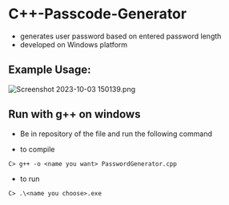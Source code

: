 # C++-Passcode-Generator

- generates user password based on entered password length
- developed on Windows platform

Example Usage:
-
![Screenshot 2023-10-03 150139.png](https://github.com/jyuworking/C-Passcode-Generator/blob/a5edd6ec386f58eb310150d649ebceda82b421ca/Screenshot%202023-10-03%20150139.png)


Run with g++ on windows  
-

* Be in repository of the file and run the following command
  
* to compile 
```
C> g++ -o <name you want> PasswordGenerator.cpp
```

* to run
```
C> .\<name you choose>.exe
```
